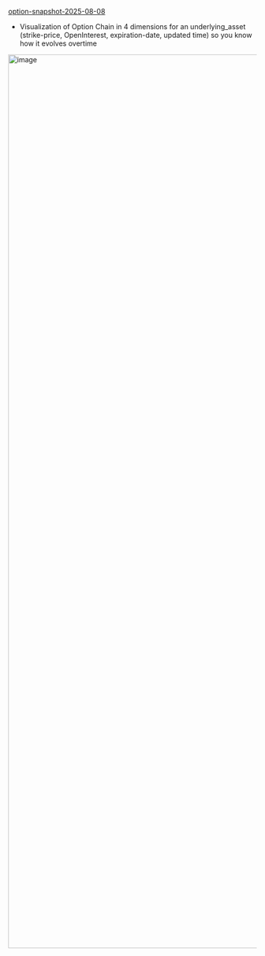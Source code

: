 [option-snapshot-2025-08-08](https://jingyizhao01.grafana.net/dashboard/snapshot/476JMs1Vm2OOrRy1p9HmXNirI61ByhY9)



- Visualization of Option Chain in 4 dimensions for an underlying_asset (strike-price, OpenInterest, expiration-date, updated time) so you know how it evolves overtime
<img width="3726" height="1813" alt="image" src="https://github.com/user-attachments/assets/4a3c2231-ade5-45ec-850e-a97e217ed524" />

